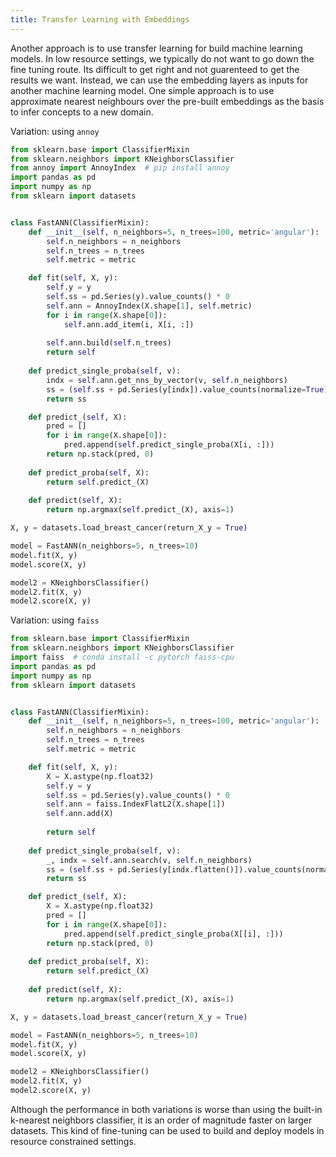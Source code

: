 ```yaml
---
title: Transfer Learning with Embeddings
---
```


Another approach is to use transfer learning for build machine learning models. In low resource settings, we typically do not want to go down the fine tuning route. Its difficult to get right and not guarenteed to get the results we want. Instead, we can use the embedding layers as inputs for another machine learning model. One simple approach is to use approximate nearest neighbours over the pre-built embeddings as the basis to infer concepts to a new domain. 

Variation: using `annoy`

```py
from sklearn.base import ClassifierMixin
from sklearn.neighbors import KNeighborsClassifier
from annoy import AnnoyIndex  # pip install annoy
import pandas as pd
import numpy as np
from sklearn import datasets


class FastANN(ClassifierMixin):
    def __init__(self, n_neighbors=5, n_trees=100, metric='angular'):
        self.n_neighbors = n_neighbors
        self.n_trees = n_trees
        self.metric = metric

    def fit(self, X, y):
        self.y = y
        self.ss = pd.Series(y).value_counts() * 0
        self.ann = AnnoyIndex(X.shape[1], self.metric)
        for i in range(X.shape[0]):
            self.ann.add_item(i, X[i, :])
        
        self.ann.build(self.n_trees)
        return self
    
    def predict_single_proba(self, v):
        indx = self.ann.get_nns_by_vector(v, self.n_neighbors)
        ss = (self.ss + pd.Series(y[indx]).value_counts(normalize=True)).fillna(0).values
        return ss

    def predict_(self, X):
        pred = []
        for i in range(X.shape[0]):
            pred.append(self.predict_single_proba(X[i, :]))
        return np.stack(pred, 0)
    
    def predict_proba(self, X):
        return self.predict_(X)
    
    def predict(self, X):
        return np.argmax(self.predict_(X), axis=1)

X, y = datasets.load_breast_cancer(return_X_y = True)

model = FastANN(n_neighbors=5, n_trees=10)
model.fit(X, y)
model.score(X, y)

model2 = KNeighborsClassifier()
model2.fit(X, y)
model2.score(X, y)
```

Variation: using `faiss`

```py
from sklearn.base import ClassifierMixin
from sklearn.neighbors import KNeighborsClassifier
import faiss  # conda install -c pytorch faiss-cpu
import pandas as pd
import numpy as np
from sklearn import datasets


class FastANN(ClassifierMixin):
    def __init__(self, n_neighbors=5, n_trees=100, metric='angular'):
        self.n_neighbors = n_neighbors
        self.n_trees = n_trees
        self.metric = metric

    def fit(self, X, y):
        X = X.astype(np.float32)
        self.y = y
        self.ss = pd.Series(y).value_counts() * 0
        self.ann = faiss.IndexFlatL2(X.shape[1])
        self.ann.add(X)
       
        return self
    
    def predict_single_proba(self, v):
        _, indx = self.ann.search(v, self.n_neighbors)
        ss = (self.ss + pd.Series(y[indx.flatten()]).value_counts(normalize=True)).fillna(0).values
        return ss

    def predict_(self, X):
        X = X.astype(np.float32)
        pred = []
        for i in range(X.shape[0]):
            pred.append(self.predict_single_proba(X[[i], :]))
        return np.stack(pred, 0)
    
    def predict_proba(self, X):
        return self.predict_(X)
    
    def predict(self, X):
        return np.argmax(self.predict_(X), axis=1)

X, y = datasets.load_breast_cancer(return_X_y = True)

model = FastANN(n_neighbors=5, n_trees=10)
model.fit(X, y)
model.score(X, y)

model2 = KNeighborsClassifier()
model2.fit(X, y)
model2.score(X, y)
```

Although the performance in both variations is worse than using the built-in k-nearest neighbors classifier, it is an order of magnitude faster on larger datasets. This kind of fine-tuning can be used to build and deploy models in resource constrained settings. 